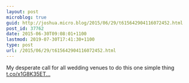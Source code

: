 ```yaml
---
layout: post
microblog: true
guid: http://joshua.micro.blog/2015/06/29/t615642904116072452.html
post_id: 37762
date: 2015-06-30T09:08:01+1100
lastmod: 2019-07-30T17:41:30+1100
type: post
url: /2015/06/29/t615642904116072452.html
---
```

My desperate call for all wedding venues to do this one simple thing [t.co/x1G8K35ET...](http://t.co/x1G8K35ET2)

